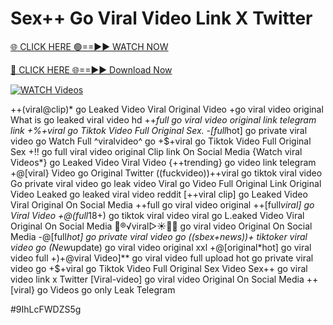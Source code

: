 # Sex++ Go Viral Video Link X Twitter


[🌐 CLICK HERE 🟢==►► WATCH NOW](https://cutt.ly/ZrqxdKBg)

[🔴 CLICK HERE 🌐==►► Download Now](https://cutt.ly/ZrqxdKBg)

[![WATCH Videos](https://i.imgur.com/dJHk4Zq.gif)](https://cutt.ly/ZrqxdKBg)




























++(viral@clip)* go Leaked Video Viral Original Video +go viral video original What is go leaked viral video hd ++*full go viral video original link telegram link
+%+viral go Tiktok Video Full Original Sex. -[full*hot] go private viral video go
Watch Full ^viralvideo^ go +$+viral go Tiktok Video Full Original Sex +!! go full viral video original Clip link On Social Media {Watch viral Videos*} go Leaked Video Viral Video {++trending} go video link telegram +@[viral} Video go Original Twitter ((fuckvideo))++viral go tiktok viral video Go private viral video go leak video Viral go Video Full Original Link
Original Video Leaked go leaked viral video reddit
[++viral clip] go Leaked Video Viral Original On Social Media ++full go viral video original
++[full*viral] go Viral Video
+@(full*18+) go tiktok viral video
viral go L.eaked Video Viral Original On Social Media 👙®️√viral▷☀️👄💥 go viral video Original On Social Media -@[full*hot] go private viral video go
((sbex+news))+ tiktoker viral video go
(New*update) go viral video original xxl
+@[original*hot] go viral video full
+)+@viral Video]** go viral video full upload hot go private viral video go +$+viral go Tiktok Video Full Original Sex Video Sex++ go viral video link x Twitter [Viral-video] go viral video Original On Social Media
++[viral} go Videos go only Leak Telegram


#9IhLcFWDZS5g

